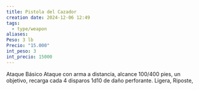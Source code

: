 ```yaml
---
title: Pistola del Cazador
creation date: 2024-12-06 12:49
tags:
  - type/weapon
aliases: 
Peso: 3 lb
Precio: "15.000"
int_peso: 3
int_precio: 15000
---
```

Ataque Básico
Ataque con arma a distancia, alcance 100/400 pies, un objetivo, recarga cada 4 disparos
1d10 de daño perforante. Ligera, Riposte, 
